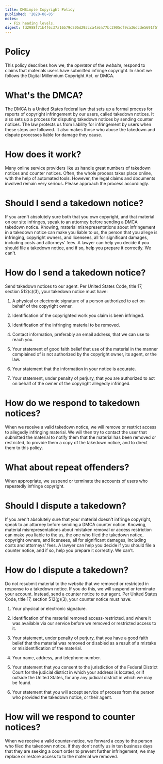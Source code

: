 ```yaml
---
title: DMSimple Copyright Policy
published: '2020-06-05'
notes:
  - Fix heading levels.
digest: fd2988f71b4f6c37a16579c205d293cca4a6a77bc2905cf9ca36dcde5691f5f5
---
```


# Policy

This policy describes how we, the _operator_ of the _website_, respond to claims that materials users have submitted infringe copyright. In short we follows the Digital Millennium Copyright Act, or DMCA.

# What's the DMCA?

The DMCA is a United States federal law that sets up a formal process for reports of copyright infringement by our users, called takedown notices. It also sets up a process for disputing takedown notices by sending counter notices. The law protects us from liability for infringement by users when these steps are followed. It also makes those who abuse the takedown and dispute processes liable for damage they cause.

# How does it work?

Many online service providers like us handle great numbers of takedown notices and counter notices. Often, the whole process takes place online, with the help of automated tools. However, the legal claims and documents involved remain very serious. Please approach the process accordingly.

# Should I send a takedown notice?

If you aren't absolutely sure both that you own copyright, and that material on our site infringes, speak to an attorney before sending a DMCA takedown notice. Knowing, material misrepresentations about infringement in a takedown notice can make you liable to us, the person that you allege is infringing, copyright owners, and licensees, all for significant damages, including costs and attorneys' fees. A lawyer can help you decide if you should file a takedown notice, and if so, help you prepare it correctly. We can't.

# How do I send a takedown notice?

Send takedown notices to our agent. Per United States Code, title 17, section 512(c)(3), your takedown notice must have:

1.  A physical or electronic signature of a person authorized to act on behalf of the copyright owner.

2.  Identification of the copyrighted work you claim is been infringed.

3.  Identification of the infringing material to be removed.

4.  Contact information, preferably an email address, that we can use to reach you.

5.  Your statement of good faith belief that use of the material in the manner complained of is not authorized by the copyright owner, its agent, or the law.

6.  Your statement that the information in your notice is accurate.

7.  Your statement, under penalty of perjury, that you are authorized to act on behalf of the owner of the copyright allegedly infringed.

# How do we respond to takedown notices?

When we receive a valid takedown notice, we will remove or restrict access to allegedly infringing material. We will then try to contact the user that submitted the material to notify them that the material has been removed or restricted, to provide them a copy of the takedown notice, and to direct them to this policy.

# What about repeat offenders?

When appropriate, we suspend or terminate the accounts of users who repeatedly infringe copyright.

# Should I dispute a takedown?

If you aren't absolutely sure that your material doesn't infringe copyright, speak to an attorney before sending a DMCA counter notice. Knowing, material misrepresentations about mistaken removal or access restriction can make you liable to the us, the one who filed the takedown notice, copyright owners, and licensees, all for significant damages, including costs and attorneys' fees. A lawyer can help you decide if you should file a counter notice, and if so, help you prepare it correctly. We can't.

# How do I dispute a takedown?

Do not resubmit material to the _website_ that we removed or restricted in response to a takedown notice. If you do this, we will suspend or terminate your account. Instead, send a counter notice to our agent. Per United States Code, title 17, section 512(g)(3), your counter notice must have:

1.  Your physical or electronic signature.

2.  Identification of the material removed access-restricted, and where it was available via our service before we removed or restricted access to it.

3.  Your statement, under penalty of perjury, that you have a good faith belief that the material was removed or disabled as a result of a mistake or misidentification of the material.

4.  Your name, address, and telephone number.

5.  Your statement that you consent to the jurisdiction of the Federal District Court for the judicial district in which your address is located, or if outside the United States, for any any judicial district in which we may be found.

6.  Your statement that you will accept service of process from the person who provided the takedown notice, or their agent.

# How will we respond to counter notices?

When we receive a valid counter-notice, we forward a copy to the person who filed the takedown notice. If they don't notify us in ten business days that they are seeking a court order to prevent further infringement, we may replace or restore access to to the material we removed.
